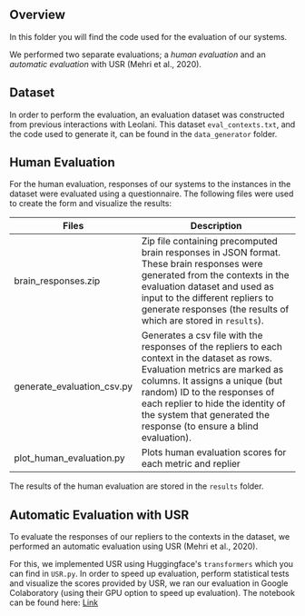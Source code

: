 ## Overview

In this folder you will find the code used for the evaluation of our systems. 

We performed two separate evaluations; a _human evaluation_ and an _automatic evaluation_ with USR (Mehri et al., 2020). 

## Dataset
In order to perform the evaluation, an evaluation dataset was constructed from previous interactions with Leolani. This dataset `eval_contexts.txt`, and the code used to generate it, can be found in the `data_generator` folder.

## Human Evaluation

For the human evaluation, responses of our systems to the instances in the dataset were evaluated using a questionnaire. The following files were used to create the form and visualize the results:

| Files                      | Description |
| -------------------------- |-------------|
| brain_responses.zip        | Zip file containing precomputed brain responses in JSON format. These brain responses were generated from the contexts in the evaluation dataset and used as input to the different repliers to generate responses (the results of which are stored in `results`). |
| generate_evaluation_csv.py | Generates a csv file with the responses of the repliers to each context in the dataset as rows. Evaluation metrics are marked as columns. It assigns a unique (but random) ID to the responses of each replier to hide the identity of the system that generated the response (to ensure a blind evaluation). |
| plot_human_evaluation.py   | Plots human evaluation scores for each metric and replier |

The results of the human evaluation are stored in the `results` folder.

## Automatic Evaluation with USR

To evaluate the responses of our repliers to the contexts in the dataset, we performed an automatic evaluation using USR (Mehri et al., 2020).

For this, we implemented USR using Huggingface's `transformers` which you can find in `USR.py`. In order to speed up evaluation, perform statistical tests and visualize the scores provided by USR, we ran our evaluation in Google Colaboratory (using their GPU option to speed up evaluation). 
The notebook can be found here: [Link](https://colab.research.google.com/drive/1QDXn4QB574fPuk4gD4EoQXRXDRkXA_QM?usp=sharing)
